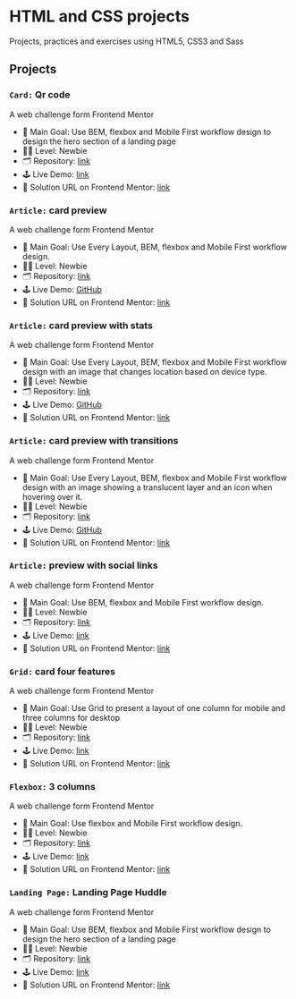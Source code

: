 # HTML and CSS projects

Projects, practices and exercises using HTML5, CSS3 and Sass

## Projects

### `Card:` Qr code

A web challenge form Frontend Mentor

- 🎯 Main Goal: Use BEM, flexbox and Mobile First workflow design to design the hero section of a landing page
- 🧑‍💻 Level: Newbie
- 🗂️ Repository: [link](https://github.com/orses/html-css/tree/main/card_qr_code)
- 🕹️ Live Demo: [link](https://orses.github.io/html-css/card_qr_code/)
- 📄 Solution URL on Frontend Mentor: [link](https://www.frontendmentor.io/solutions/bem-and-ba-1OqGdp2ird)

### `Article:` card preview

A web challenge form Frontend Mentor

- 🎯 Main Goal: Use Every Layout, BEM, flexbox and Mobile First workflow design.
- 🧑‍💻 Level: Newbie
- 🗂️ Repository: [link](https://github.com/orses/html-css/tree/main/card_product_preview)
- 🕹️ Live Demo: [GitHub](https://orses.github.io/html-css/card_product_preview/)
- 📄 Solution URL on Frontend Mentor: [link](https://www.frontendmentor.io/solutions/responsive-card-using-media-queries-to-a-minimum-S86-8ov5Na)

### `Article:` card preview with stats

A web challenge form Frontend Mentor

- 🎯 Main Goal: Use Every Layout, BEM, flexbox and Mobile First workflow design with an image that changes location based on device type.
- 🧑‍💻 Level: Newbie
- 🗂️ Repository: [link](https://github.com/orses/html-css/tree/main/card_stats)
- 🕹️ Live Demo: [GitHub](https://orses.github.io/html-css/card_stats/)
- 📄 Solution URL on Frontend Mentor: [link](https://www.frontendmentor.io/solutions/card-stats-with-bem-and-flexbox-HAznufOivO)

### `Article:` card preview with transitions

A web challenge form Frontend Mentor

- 🎯 Main Goal: Use Every Layout, BEM, flexbox and Mobile First workflow design with an image showing a translucent layer and an icon when hovering over it.
- 🧑‍💻 Level: Newbie
- 🗂️ Repository: [link](https://github.com/orses/html-css/tree/main/card_nft_preview)
- 🕹️ Live Demo: [GitHub](https://orses.github.io/html-css/card_nft_preview/)
- 📄 Solution URL on Frontend Mentor: [link](https://www.frontendmentor.io/solutions/card-with-flexbox-bem-YPltW-3JHO)

### `Article:` preview with social links

A web challenge form Frontend Mentor

- 🎯 Main Goal: Use BEM, flexbox and Mobile First workflow design.
- 🧑‍💻 Level: Newbie
- 🗂️ Repository: [link](https://github.com/orses/html-css/tree/main/article_preview)
- 🕹️ Live Demo: [link](https://orses.github.io/html-css/article_preview/)
- 📄 Solution URL on Frontend Mentor: [link](https://www.frontendmentor.io/solutions/mobile-first-bem-css-transitions-and-iife-javascript-function-_7SDIFelBd)

### `Grid:` card four features

A web challenge form Frontend Mentor

- 🎯 Main Goal: Use Grid to present a layout of one column for mobile and three columns for desktop
- 🧑‍💻 Level: Newbie
- 🗂️ Repository: [link](https://github.com/orses/html-css/tree/main/card_four_feature)
- 🕹️ Live Demo: [link](https://orses.github.io/html-css/card_four_feature/)
- 📄 Solution URL on Frontend Mentor: [link](https://www.frontendmentor.io/solutions/responsive-layout-with-grid-WlZNOBbyaV)

### `Flexbox:` 3 columns

A web challenge form Frontend Mentor

- 🎯 Main Goal: Use flexbox and Mobile First workflow design.
- 🧑‍💻 Level: Newbie
- 🗂️ Repository: [link](https://github.com/orses/html-css/tree/main/flex_columns)
- 🕹️ Live Demo: [link](https://orses.github.io/html-css/flex_columns/)
- 📄 Solution URL on Frontend Mentor: [link](https://www.frontendmentor.io/solutions/flexbox-with-bem-names-variables-and-media-queries-h2loVogl5i)

### `Landing Page:` Landing Page Huddle

A web challenge form Frontend Mentor

- 🎯 Main Goal: Use BEM, flexbox and Mobile First workflow design to design the hero section of a landing page
- 🧑‍💻 Level: Newbie
- 🗂️ Repository: [link](https://github.com/orses/html-css/tree/main/landing_page_huddle)
- 🕹️ Live Demo: [link](https://orses.github.io/html-css/landing_page_huddle/)
- 📄 Solution URL on Frontend Mentor: [link](https://www.frontendmentor.io/solutions/landing-page-with-bem-qww4-99pEs)

<!-- <div>
https://github.com/anuraghazra/github-readme-stats

  <a href="https://github.com/orses">
    <img  width="405" src="https://github-readme-stats.vercel.app/api?username=orses&show_icons=true&theme=dracula&include_all_commits=true&count_private=true"/>
    <img   width="400" src="https://github-readme-stats.vercel.app/api/top-langs/?username=orses&layout=compact&langs_count=7&theme=dracula"/>
  </a>
</div> -->
